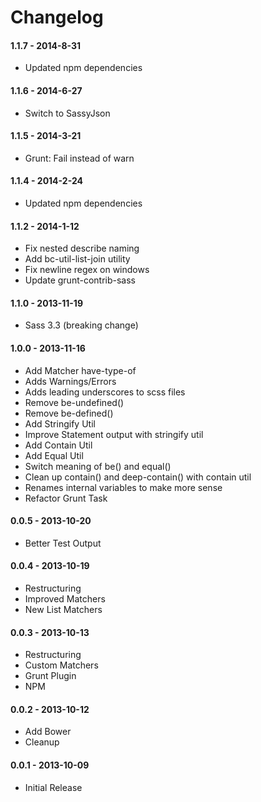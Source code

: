 # Changelog

#### 1.1.7 - 2014-8-31

- Updated npm dependencies

#### 1.1.6 - 2014-6-27

- Switch to SassyJson

#### 1.1.5 - 2014-3-21

- Grunt: Fail instead of warn

#### 1.1.4 - 2014-2-24

- Updated npm dependencies

#### 1.1.2 - 2014-1-12

- Fix nested describe naming
- Add bc-util-list-join utility
- Fix newline regex on windows
- Update grunt-contrib-sass

#### 1.1.0 - 2013-11-19

- Sass 3.3 (breaking change)

#### 1.0.0 - 2013-11-16

- Add Matcher have-type-of
- Adds Warnings/Errors
- Adds leading underscores to scss files
- Remove be-undefined()
- Remove be-defined()
- Add Stringify Util
- Improve Statement output with stringify util
- Add Contain Util
- Add Equal Util
- Switch meaning of be() and equal()
- Clean up contain() and deep-contain() with contain util
- Renames internal variables to make more sense
- Refactor Grunt Task

#### 0.0.5 - 2013-10-20

- Better Test Output

#### 0.0.4 - 2013-10-19

- Restructuring
- Improved Matchers
- New List Matchers

#### 0.0.3 - 2013-10-13

- Restructuring
- Custom Matchers
- Grunt Plugin
- NPM

#### 0.0.2 - 2013-10-12

- Add Bower
- Cleanup

#### 0.0.1 - 2013-10-09

- Initial Release
